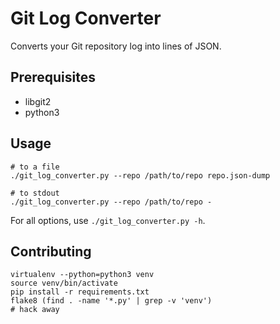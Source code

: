 Git Log Converter
=================

Converts your Git repository log into lines of JSON.

Prerequisites
-------------

 - libgit2
 - python3

Usage
-----

```
# to a file
./git_log_converter.py --repo /path/to/repo repo.json-dump

# to stdout
./git_log_converter.py --repo /path/to/repo -
```

For all options, use `./git_log_converter.py -h`.

Contributing
------------

```
virtualenv --python=python3 venv
source venv/bin/activate
pip install -r requirements.txt
flake8 (find . -name '*.py' | grep -v 'venv')
# hack away
```
